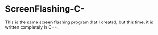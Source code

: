 # ScreenFlashing-C-
This is the same screen flashing program that I created, but this time, it is written completely in C++.
